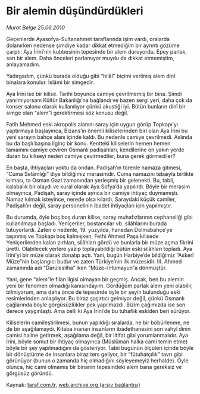 # Bir alemin düşündürdükleri

*Murat Belge 25.06.2010*

<div class="yazi"><p>Geçenlerde Ayasofya-Sultanahmet taraflarında işim vardı, oralarda dolanırken nedense şimdiye kadar dikkat etmediğim bir ayrıntı gözüme çarptı: Aya İrini’nin kubbesinin tepesinde bir alem duruyordu. Epey parlak, sarı bir alem. Daha önceleri parlamıyor muydu da dikkat etmemiştim, anlayamadım.</p>
<p>Yadırgadım, çünkü burada olduğu gibi “hilâl” biçimi verilmiş alem dinî binalara konulur. İslâmi bir simgedir.</p>
<p>Aya İrini ise bir kilise. Tarihi boyunca camiye çevrilmemiş bir bina. Şimdi yanılmıyorsam Kültür Bakanlığı’na bağlandı ve bazen sergi yeri, daha çok da konser salonu olarak kullanılıyor çünkü akustiği iyi. Bütün bunların dinî bir simge olan “alem”i gerektirmesi söz konusu değil. </p>
<p>Fatih Mehmed eski akropolis alanını saray için uygun görüp Topkapı’yı yaptırmaya başlayınca, Bizans’ın önemli kiliselerinden biri olan Aya İrini bu yeni sarayın bahçe alanı içinde kaldı. Bu nedenle camiye çevrilmedi. Aslında bu da başlı başına ilginç bir konu. Kentteki kiliselerin hemen hemen tamamını camiye çeviren Osmanlı padişahları, kendilerine en yakın yerde duran bu kiliseyi neden camiye çevirmediler, buna gerek görmediler?</p>
<p>En başta, ihtiyaçları yoktu da ondan. Padişah’ın törenle namaza gitmesi, “Cuma Selâmlığı” diye bildiğimiz merasimdir. Cuma namazını tebaıyla birlikte kılması, ta Osman Gazi zamanından yerleşmiş bir gelenekti. Bu, tabii, kalabalık bir olaydı ve kural olarak Aya Sofya’da yapılırdı. Böyle bir merasim olmayınca, Padişah, saray içinde ayrıca bir camiye ihtiyaç duymamıştı. Namaz kılmak isteyince, nerede olsa kılardı. Saraydaki küçük camiler, Padişah’ın değil, saray personelinin ibadet ihtiyaçları için yapılmıştır.</p>
<p>Bu durumda, öyle boş boş duran kilise, saray muhafızlarının cephaneliği gibi kullanılmaya başladı. Yeniçeriler, bostancılar vb. silâhlarını burada tutuyorlardı. Zaten o nedenle, 19. yüzyılda, hanedan Dolmabahçe’ye taşınmış ve Topkapı boş kalmışken, Fethi Ahmed Paşa kilisede Yeniçerilerden kalan zırhları, silâhları gördü ve bunlarla bir müze açma fikrini üretti. Olabilecek yerlere yazıp toplayabildiği bütün eski silâhları topladı. Aya İrini’yi bir müze olarak donatıp açtı. Yani, bugün Harbiye’de bildiğimiz “Askerî Müze”nin başlangıcı budur ve zaten Türkiye’nin ilk müzesidir. III. Ahmed zamanında adı “Darülesliha” iken “Müze-i Hümayun”a dönmüştür.</p>
<p>Yani, gene “alem”le filan ilgisi olmayan bir geçmiş. Ancak, ben bu alemin yeni bir fenomen olmadığı kanısındayım. Gördüğüm parlak alem yeni olabilir, bilmiyorum, ama daha önce de tepesinde öyle bir şeyin bulunduğu eski resimlerinden anlaşılıyor. Bu biraz şaşırtıcı gelmiyor değil, çünkü Osmanlı çağlarında böyle görgüsüzlükler pek yapılmazdı. Bizim çağımızda ise son derece yaygınlaştı. Ama belli ki Aya İrini’de bu tuhaflık eskiden beri sürüyor.</p>Kiliselerin camileştirilmesi, bunun yapıldığı sıralarda, ne bir böbürlenme, ne de bir aşağılamaydı. Kitaba inanan insanların ibadethanesini son vahyî<b> </b>dinin camisi haline getirmek, aşağılama değil, bir iltifat gibi yorumlanmalıdır. Aya İrini, böyle somut bir ihtiyaç olmayınca (Müslüman halka cami temin etme) böyle bir şey yapılmadığını da gösteriyor. Tabii bugünün ölçüleri içinde böyle bir dönüştürme de insanlara biraz ters geliyor, bir “fütuhatçılık” tavrı gibi görünüyor (bunun o zamanda hiç olmadığını söyleyemeyiz herhalde). Öyle olunca, hiç cami olmamış bir binanın tepesindeki alem bana gereksiz ve görgüsüz göründü. </div>

Kaynak: [taraf.com.tr](http://www.taraf.com.tr:80/murat-belge/makale-bir-alemin-dusundurdukleri.htm), [web.archive.org (arşiv bağlantısı)](http://web.archive.org/web/20100628140515/http://www.taraf.com.tr:80/murat-belge/makale-bir-alemin-dusundurdukleri.htm)
